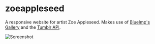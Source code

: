 zoeappleseed
============

A responsive website for artist Zoe Appleseed.  Makes use of [BlueImp's Gallery](https://github.com/blueimp/Gallery) and the [Tumblr API](http://www.tumblr.com/docs/en/api/v2).

![](https://pbs.twimg.com/media/Bgbla6DCMAADIBy.png:large "Screenshot")
